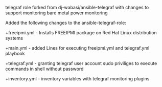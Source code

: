 telegraf role forked from dj-wabasi/ansible-telegraf with changes to support monitoring bare metal power monitoring

Added the following changes to the ansible-telegraf-role:

+freeipmi.yml - Installs FREEIPMI package on Red Hat Linux distribution systems

+main.yml - added Lines for executing freeipmi.yml and telegraf.yml playbook

+telegraf.yml - granting telegraf user account sudo priviliges to execute commands in shell without password

+inventory.yml - inventory variables with telegraf monitoring plugins
